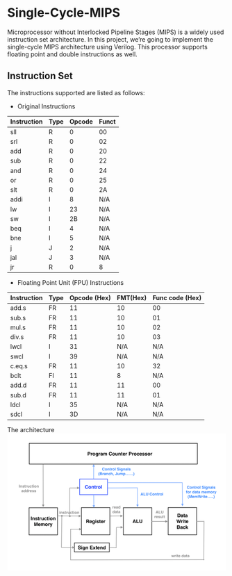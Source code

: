 # Single-Cycle-MIPS

Microprocessor without Interlocked Pipeline Stages (MIPS) is a widely used instruction set architecture. In this project, we’re going to implement the single-cycle MIPS architecture using Verilog. This processor supports floating point and double instructions as well.

## Instruction Set
The instructions supported are listed as follows:
* Original Instructions

Instruction | Type | Opcode | Funct
----------- | ---- | ------ | ----- 
sll | R | 0 | 00 
srl | R | 0 | 02 
add | R | 0 | 20
sub | R | 0 | 22
and | R | 0 | 24
or | R | 0 | 25
slt | R | 0 | 2A
addi | I | 8 | N/A
lw | I | 23 | N/A
sw | I | 2B | N/A
beq | I | 4 | N/A
bne | I | 5 | N/A
j | J | 2 | N/A
jal | J | 3 | N/A
jr | R | 0 | 8

* Floating Point Unit (FPU) Instructions

Instruction | Type | Opcode (Hex) | FMT(Hex) | Func code (Hex)
------| ---- | ------ | ----- | -----
add.s | FR | 11 | 10 | 00
sub.s | FR | 11 | 10 | 01
mul.s | FR | 11 | 10 | 02
div.s | FR | 11 | 10 | 03
lwcl | I | 31 | N/A | N/A
swcl | I | 39 | N/A | N/A
c.eq.s | FR | 11 | 10 | 32
bclt | FI | 11 | 8 | N/A
add.d | FR | 11 | 11 | 00
sub.d | FR | 11 | 11 | 01
ldcl | I | 35 | N/A | N/A
sdcl | I | 3D | N/A | N/A
 

The architecture 
![image](/img/MIPS.png "MIPS architecture")


